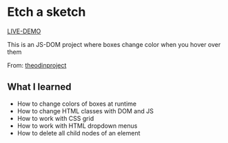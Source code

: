 # Etch a sketch

[LIVE-DEMO](https://kemonprogrammer.github.io/etch-a-sketch/)

This is an JS-DOM project where boxes change color when you hover over them

From: [theodinproject](https://www.theodinproject.com/paths/foundations/courses/foundations/lessons/etch-a-sketch-project)

## What I learned
- How to change colors of boxes at runtime
- How to change HTML classes with DOM and JS
- How to work with CSS grid
- How to work with HTML dropdown menus
- How to delete all child nodes of an element

